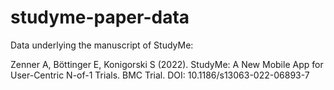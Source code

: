 # studyme-paper-data
Data underlying the manuscript of StudyMe:

Zenner A, Böttinger E, Konigorski S (2022). StudyMe: A New Mobile App for User-Centric N-of-1 Trials. BMC Trial. DOI: 10.1186/s13063-022-06893-7
